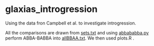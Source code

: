 # glaxias_introgression

Using the data fron Campbell et al. to investigate introgression.

All the comparisons are drawn from [sets.txt](sets.txt) and using [abbababba.py](abbababba.py) perform ABBA-BABBA into [allBBAA.txt](allBBAA.txt). We then used plots.R .

